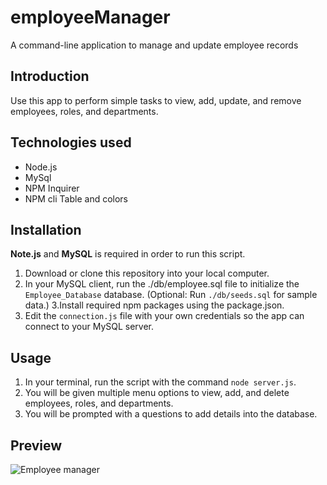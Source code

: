 # employeeManager
A command-line application to manage and update employee records

## Introduction
 Use this app to perform simple tasks to view, add, update, and remove employees, roles, and departments.
 
## Technologies used
- Node.js
- MySql
- NPM Inquirer
- NPM cli Table and colors

## Installation

**Note.js** and **MySQL** is required in order to run this script.

1. Download or clone this repository into your local computer.
2. In your MySQL client, run the ./db/employee.sql file to initialize the `Employee_Database` database. (Optional: Run `./db/seeds.sql` for sample data.)
3.Install required npm packages using the package.json.
4. Edit the `connection.js` file with your own credentials so the app can connect to your MySQL server.

## Usage

1. In your terminal, run the script with the command  `node server.js`.
2. You will be given multiple menu options to view, add,  and delete employees, roles, and departments.
3. You will be prompted with a questions to add details into the database.

## Preview

![Employee manager](employee.gif)
